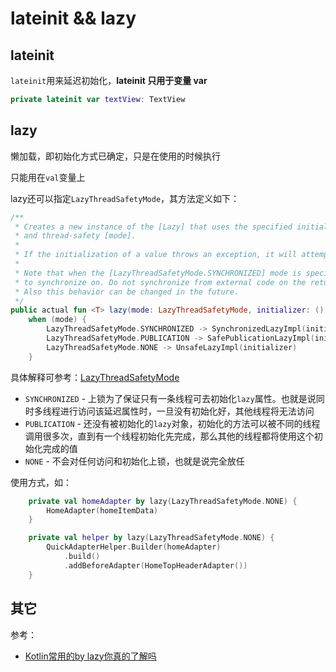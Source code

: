 # lateinit && lazy



## lateinit

`lateinit`用来延迟初始化，**lateinit 只用于变量 var**

```kotlin
private lateinit var textView: TextView
```



## lazy

懒加载，即初始化方式已确定，只是在使用的时候执行

只能用在`val`变量上



lazy还可以指定`LazyThreadSafetyMode`，其方法定义如下：

```kotlin
/**
 * Creates a new instance of the [Lazy] that uses the specified initialization function [initializer]
 * and thread-safety [mode].
 *
 * If the initialization of a value throws an exception, it will attempt to reinitialize the value at next access.
 *
 * Note that when the [LazyThreadSafetyMode.SYNCHRONIZED] mode is specified the returned instance uses itself
 * to synchronize on. Do not synchronize from external code on the returned instance as it may cause accidental deadlock.
 * Also this behavior can be changed in the future.
 */
public actual fun <T> lazy(mode: LazyThreadSafetyMode, initializer: () -> T): Lazy<T> =
    when (mode) {
        LazyThreadSafetyMode.SYNCHRONIZED -> SynchronizedLazyImpl(initializer)
        LazyThreadSafetyMode.PUBLICATION -> SafePublicationLazyImpl(initializer)
        LazyThreadSafetyMode.NONE -> UnsafeLazyImpl(initializer)
    }
```

具体解释可参考：[LazyThreadSafetyMode](https://kotlinlang.org/api/latest/jvm/stdlib/kotlin/-lazy-thread-safety-mode/)

+ `SYNCHRONIZED` - 上锁为了保证只有一条线程可去初始化`lazy`属性。也就是说同时多线程进行访问该延迟属性时，一旦没有初始化好，其他线程将无法访问
+ `PUBLICATION` - 还没有被初始化的`lazy`对象，初始化的方法可以被不同的线程调用很多次，直到有一个线程初始化先完成，那么其他的线程都将使用这个初始化完成的值
+ `NONE` - 不会对任何访问和初始化上锁，也就是说完全放任





使用方式，如：

```kotlin
    private val homeAdapter by lazy(LazyThreadSafetyMode.NONE) {
        HomeAdapter(homeItemData)
    }

    private val helper by lazy(LazyThreadSafetyMode.NONE) {
        QuickAdapterHelper.Builder(homeAdapter)
            .build()
            .addBeforeAdapter(HomeTopHeaderAdapter())
    }
```



## 其它

参考：

+ [Kotlin常用的by lazy你真的了解吗](https://juejin.cn/post/7057675598671380493)


